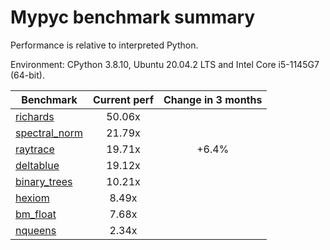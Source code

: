 # Mypyc benchmark summary

Performance is relative to interpreted Python.

Environment: CPython 3.8.10, Ubuntu 20.04.2 LTS and Intel Core i5-1145G7 (64-bit).

| Benchmark | Current perf | Change in 3 months |
| --- | :---: | :---: |
| [richards](benchmarks/richards.md) | 50.06x |  |
| [spectral_norm](benchmarks/spectral_norm.md) | 21.79x |  |
| [raytrace](benchmarks/raytrace.md) | 19.71x | +6.4% |
| [deltablue](benchmarks/deltablue.md) | 19.12x |  |
| [binary_trees](benchmarks/binary_trees.md) | 10.21x |  |
| [hexiom](benchmarks/hexiom.md) | 8.49x |  |
| [bm_float](benchmarks/bm_float.md) | 7.68x |  |
| [nqueens](benchmarks/nqueens.md) | 2.34x |  |
